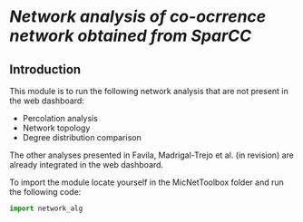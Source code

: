
# *Network analysis of co-ocrrence network obtained from SparCC* 

## Introduction

This module is to run the following network analysis that are not present in the web dashboard:
* Percolation analysis
* Network topology 
* Degree distribution comparison

The other analyses presented in Favila, Madrigal-Trejo et al. (in revision) are already integrated in the web dashboard.

To import the module locate yourself in the MicNetToolbox folder and run the following code:

~~~python
import network_alg
~~~

